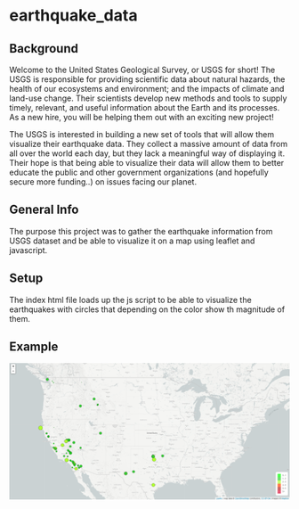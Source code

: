# earthquake_data

## Background


Welcome to the United States Geological Survey, or USGS for short! The USGS is responsible for providing scientific data about natural hazards, the health of our ecosystems and environment; and the impacts of climate and land-use change. Their scientists develop new methods and tools to supply timely, relevant, and useful information about the Earth and its processes. As a new hire, you will be helping them out with an exciting new project!

The USGS is interested in building a new set of tools that will allow them visualize their earthquake data. They collect a massive amount of data from all over the world each day, but they lack a meaningful way of displaying it. Their hope is that being able to visualize their data will allow them to better educate the public and other government organizations (and hopefully secure more funding..) on issues facing our planet.



## General Info
The purpose this project was to gather the earthquake information from USGS dataset and be able to visualize it on a map using leaflet and javascript.

## Setup
The index html file loads up the js script to be able to visualize the earthquakes with circles that depending on the color show th magnitude of them.

## Example
![image](https://github.com/jaimej929/earthquake_data/blob/main/images/Screenshot%202021-03-11%20230802.png)
